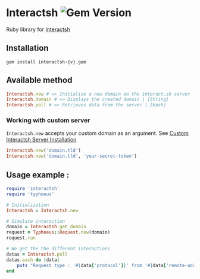 # Interactsh ![Gem Version](https://img.shields.io/badge/gem-v0.0.2-blue)
Ruby library for [Interactsh](https://github.com/projectdiscovery/interactsh)

## Installation
```
gem install interactsh-{v}.gem
```

## Available method
```ruby
Interactsh.new # => Initialize a new domain on the interact.sh server | [Object]
Interactsh.domain # => Displays the created domain | [String]
Interactsh.poll # => Retrieves data from the server | [Hash]
```

### Working with custom server
`Interactsh.new` accepts your custom domain as an argument. See [Custom Interactsh Server Installation](https://github.com/projectdiscovery/interactsh#interactsh-server)
```ruby
Interactsh.new('domain.tld')
Interactsh.new('domain.tld', 'your-secret-token')
```

## Usage example :
```ruby
require 'interactsh'
require 'typhoeus'

# Initialization
Interactsh = Interactsh.new

# Simulate interaction
domain = Interactsh.get_domain
request = Typhoeus::Request.new(domain)
request.run

# We get the the different interactions
datas = Interactsh.poll
datas.each do |data|
	puts "Request type : '#{data['protocol']}' from '#{data['remote-address']}' at #{data['timestamp']}"
end
```
